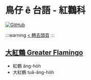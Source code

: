 # 鳥仔 ê 台語 - 紅鸛科

[![GitHub](https://img.shields.io/badge/GitHub-black?logo=github)](https://github.com/siansiansu/tsiau-a-e-mia)

:::warning
[< 轉去頭頁](https://hackmd.io/@siansiansu/Hy4VzNvha)
:::

## [大紅鶴 Greater Flamingo](https://www.instagram.com/p/CkWGg5WP9CO/)

- 紅鶴 âng-ho̍h
- 大紅鶴 tuā-âng-ho̍h
